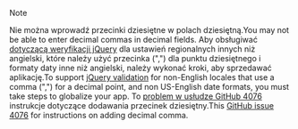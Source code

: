> [!NOTE]
> <span data-ttu-id="e0ecb-101">Nie można wprowadź przecinki dziesiętne w polach dziesiętną.</span><span class="sxs-lookup"><span data-stu-id="e0ecb-101">You may not be able to enter decimal commas in decimal fields.</span></span> <span data-ttu-id="e0ecb-102">Aby obsługiwać [dotyczącą weryfikacji jQuery](https://jqueryvalidation.org/) dla ustawień regionalnych innych niż angielski, które należy użyć przecinka (",") dla punktu dziesiętnego i formaty daty inne niż angielski, należy wykonać kroki, aby sprzedawać aplikację.</span><span class="sxs-lookup"><span data-stu-id="e0ecb-102">To support [jQuery validation](https://jqueryvalidation.org/) for non-English locales that use a comma (",") for a decimal point, and non US-English date formats, you must take steps to globalize your app.</span></span> <span data-ttu-id="e0ecb-103">To [problem w usłudze GitHub 4076](https://github.com/aspnet/Docs/issues/4076#issuecomment-326590420) instrukcje dotyczące dodawania przecinek dziesiętny.</span><span class="sxs-lookup"><span data-stu-id="e0ecb-103">This [GitHub issue 4076](https://github.com/aspnet/Docs/issues/4076#issuecomment-326590420) for instructions on adding decimal comma.</span></span>